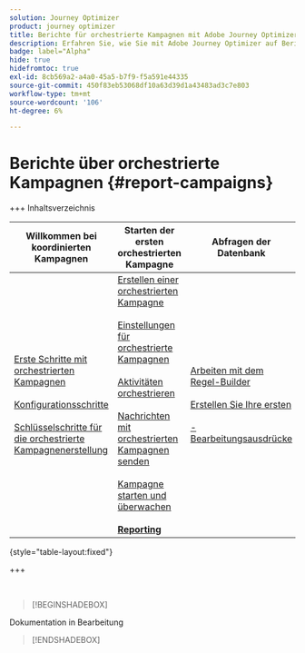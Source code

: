 ```yaml
---
solution: Journey Optimizer
product: journey optimizer
title: Berichte für orchestrierte Kampagnen mit Adobe Journey Optimizer
description: Erfahren Sie, wie Sie mit Adobe Journey Optimizer auf Berichte zu orchestrierten Kampagnen zugreifen können
badge: label="Alpha"
hide: true
hidefromtoc: true
exl-id: 8cb569a2-a4a0-45a5-b7f9-f5a591e44335
source-git-commit: 450f83eb53068df10a63d39d1a43483ad3c7e803
workflow-type: tm+mt
source-wordcount: '106'
ht-degree: 6%

---
```


# Berichte über orchestrierte Kampagnen {#report-campaigns}

+++ Inhaltsverzeichnis

| Willkommen bei koordinierten Kampagnen | Starten der ersten orchestrierten Kampagne | Abfragen der Datenbank | Orchestrierte Kampagnenaktivitäten |
|---|---|---|---|
| [Erste Schritte mit orchestrierten Kampagnen](gs-orchestrated-campaigns.md)<br/><br/>[Konfigurationsschritte](configuration-steps.md)<br/><br/>[Schlüsselschritte für die orchestrierte Kampagnenerstellung](gs-campaign-creation.md) | [Erstellen einer orchestrierten Kampagne](create-orchestrated-campaign.md)<br/><br/>[Einstellungen für orchestrierte Kampagnen](orchestrated-campaign-settings.md)<br/><br/>[Aktivitäten orchestrieren](orchestrate-activities.md)<br/><br/>[Nachrichten mit orchestrierten Kampagnen senden](send-messages.md)<br/><br/>[Kampagne starten und überwachen](start-monitor-campaigns.md)<br/><br/><b>[Reporting](reporting-campaigns.md)</b> | [Arbeiten mit dem Regel-Builder](orchestrated-rule-builder.md)<br/><br/>[Erstellen Sie Ihre ersten ](build-query.md)<br/><br/>[-Bearbeitungsausdrücke](edit-expressions.md) | [Erste Schritte mit Aktivitäten](activities/about-activities.md)<br/><br/>Aktivitäten:<br/>[Und-Verknüpfung](activities/and-join.md) - [Zielgruppe aufbauen](activities/build-audience.md) - [Dimensionsänderung](activities/change-dimension.md) - [Kombinieren](activities/combine.md) - [Deduplizierung](activities/enrichment.md) - [Verzweigung](activities/fork.md) - [Abstimmung](activities/reconciliation.md) - [Aufspaltung](activities/split.md)[ ](activities/wait.md) Warten](activities/deduplication.md) [ |

{style="table-layout:fixed"}

+++

<br/>

>[!BEGINSHADEBOX]

Dokumentation in Bearbeitung

>[!ENDSHADEBOX]

